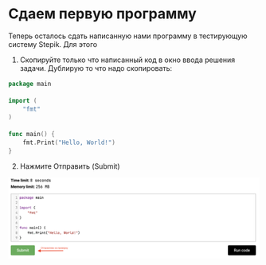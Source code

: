 # Сдаем первую программу
Теперь осталось сдать написанную нами программу в тестирующую систему Stepik. Для этого

1. Скопируйте только что написанный код в окно ввода решения задачи. Дублирую то что надо скопировать:

```go
package main

import (
    "fmt"
)

func main() {
    fmt.Print("Hello, World!")
}
```
2. Нажмите Отправить (Submit)

![Интерфейс отправки задания на Stepik](../img/1_3_1.png)